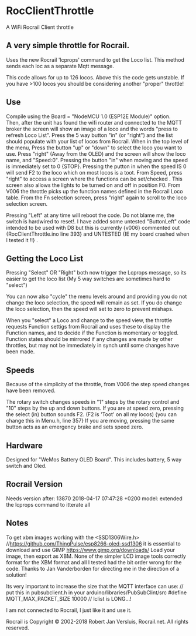 # RocClientThrottle
A WiFi Rocrail Client throttle 


## A very simple throttle for Rocrail. 
Uses the new Rocrail 'lcprops' command to get the Loco list. This method sends each loc as a separate Mqtt message.

This code allows for up to 126 locos. Above this the code gets unstable. 
If you have >100 locos you should be considering another "proper" throttle!  

## Use
Compile using the Board = "NodeMCU 1.0 (ESP12E Module)" option.  
Then, after the unit has found the wifi router and connected to the MQTT broker the screen will show an image of a loco and the words "press to refresh Loco List". Press the 5 way button "in" (or "right") and the list should populate with your list of locos from Rocrail. 
When in the top level of the menu, Press the button "up" or "down" to select the loco you want to use.
Press "right" (Away from the OLED) and the screen will show the loco name, and "Speed:0". Pressing the button "in" when moving and the speed is immediately set to 0 {STOP}. Pressing the putton in when the speed IS 0 will send F2 to the loco which on most locos is a toot. 
From Speed, press "right" to access a screen where the functions can be set/checked . This screen also allows the lights to be turned on and off in position F0. From V006 the throttle picks up the function names defined in the Rocrail Loco table. 
From the Fn selection screen, press "right" again to scroll to the loco selection screen.

Pressing "Left" at any time will reboot the code. Do not blame me, the switch is hardwired to reset!. I have added some untested "ButtonLeft" code intended to be used with D8 but this is currently {v006} commented out {RocClientThrottle.ino line 393} and UNTESTED {IE  my board crashed when I tested it !!} . 

## Getting the Loco List

Pressing "Select" OR "Right" both now trigger the Lcprops message, so its easier to get the loco list (My 5 way switches are sometimes hard to "select")

You can now also "cycle" the menu levels around and providing you do not change the loco selection, the speed will remain as set. 
If you do change the loco selection, then the speed will set to zero to prevent mishaps.   

When you "select" a Loco and change to the speed view, the throttle requests Function settigs from Rocrail and uses these to display the Function names, and to decide if the Function is momentary or toggled. Function states should be mirrored if any changes are made by other throttles, but may not be immediately in synch until some changes have been made.

## Speeds
Because of the simplicity of the throttle, from V006 the step speed changes have been removed. 

The rotary switch changes speeds in "1" steps by the rotary control and "10" steps by the up and down buttons. If you are at speed zero, pressing the select (in) button sounds F2. (F2 is 'Toot' on all my locos) {you can change this in Menu.h, line 357} If you are moving, pressing the same button acts as an emergency brake and sets speed zero.


## Hardware
Designed for "WeMos Battery OLED Board". This includes battery, 5 way switch and Oled.

## Rocrail Version
Needs version after: 13870 2018-04-17 07:47:28 +0200 model: extended the lcprops command to itterate all

## Notes
To get xbm images working with the <SSD1306Wire.h>  //https://github.com/ThingPulse/esp8266-oled-ssd1306 it is essential to download and use GIMP https://www.gimp.org/downloads/ Load your image, then export as XBM. None of the simpler LCD image tools correctly format for the XBM format and all I tested had the bit order wrong for the code. Thanks to Jan Vanderborden for directing me in the direction of a solution! 

Its very important to increase the size that the MQTT interface can use: 
// put this in pubsubclient.h in your arduino/libraries/PubSubClint/src 
#define MQTT_MAX_PACKET_SIZE 10000   // lclist is LONG...!

I am not connected to Rocrail, I just like it and use it.

Rocrail is  Copyright © 2002-2018 Robert Jan Versluis, Rocrail.net. All rights reserved.

